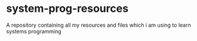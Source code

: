 # system-prog-resources
A repository containing all my resources and files which i am using to learn systems programming
